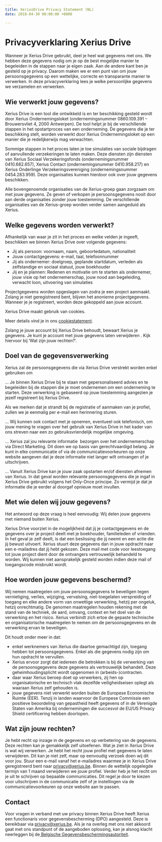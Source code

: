 ```yaml
---
title: XeriusDrive Privacy Statement (NL)
date: 2018-04-30 00:00:00 +0000

---
```

# Privacyverklaring Xerius Drive

Wanneer je Xerius Drive gebruikt, deel je heel wat gegevens met ons. We hebben deze gegevens nodig om je op de best mogelijke manier te begeleiden in de stappen naar je eigen zaak. Aan de andere kant ben je gesteld op je privacy. Daarom maken we er een punt van om jouw persoonsgegevens op een wettelijke, correcte en transparante manier te verwerken. In deze privacyverklaring lees je welke persoonlijke gegevens we verzamelen en verwerken.

## Wie verwerkt jouw gegevens?

Xerius Drive is een tool die ontwikkeld is en ter beschikking gesteld wordt door Xerius Ondernemingsloket (ondernemingsnummer 0860.109.391 – Brouwersvliet 4, 2000 Antwerpen). De tool helpt je bij de verschillende stappen in het opstartproces van een onderneming. De gegevens die je ter beschikking stelt, worden verwerkt door Xerius Ondernemingsloket op een manier die je redelijkerwijs mag verwachten.

Sommige stappen in het proces laten je toe simulaties van sociale bijdragen of aanvullende verzekeringen te laten maken. Deze diensten zijn diensten van Xerius Sociaal Verzekeringsfonds (ondernemingsnummer 0410.682.657), Xerius Contact (ondernemingsnummer 0410.958.217) en Xerius Onderlinge Verzekeringsvereniging (ondernemingsnummer 0454.283.959). Deze organisaties kunnen hierdoor ook over jouw gegevens beschikken.

Alle bovengenoemde organisaties van de Xerius-groep gaan zorgzaam om met jouw gegevens. Ze geven of verkopen je persoonsgegevens nooit door aan derde organisaties zonder jouw toestemming. De verschillende organisaties van de Xerius-groep worden verder samen aangeduid als Xerius.

## Welke gegevens worden verwerkt?

Afhankelijk van waar je zit in het proces en welke velden je ingeeft, beschikken we binnen Xerius Drive over volgende gegevens:

* Jij als persoon: voornaam, naam, geboortedatum, nationaliteit
* Jouw contactgegevens: e-mail, taal, telefoonnummer
* Jij als ondernemer: doelgroep, geplande startdatum, verleden als zelfstandige en sociaal statuut, jouw boekhouder
* Jij en je plannen: Redenen en motivatie om te starten als ondernemer, jouw visie op het ondernemerschap, jouw nood aan begeleiding, verwacht loon, uitvoering van simulaties

Projectgegevens worden opgeslagen van zodra je een project aanmaakt. Zolang je niet geregistreerd bent, blijven het anonieme projectgegevens. Wanneer je je registreert, worden deze gekoppeld aan jouw account.

Xerius Drive maakt gebruik van cookies.

Meer details vind je in ons [cookiestatement](https://www.xerius.be/nl-be/cookie-statement).

Zolang je jouw account bij Xerius Drive behoudt, bewaart Xerius je gegevens. Je kunt je account met jouw gegevens laten verwijderen . Kijk hiervoor bij ‘Wat zijn jouw rechten?’.

## Doel van de gegevensverwerking

Xerius zal de persoonsgegevens die via Xerius Drive verstrekt worden enkel gebruiken om

… Je binnen Xerius Drive bij te staan met gepersonaliseerd advies en te begeleiden bij de stappen die je moet ondernemen om een onderneming te starten. Deze verwerking is gebaseerd op jouw toestemming aangezien je jezelf registreert bij Xerius Drive.

Als we merken dat je strandt bij de registratie of aanmaken van je profiel, zullen we je eenmalig per e-mail een herinnering sturen.

... Wij kunnen ook contact met je opnemen, eventueel ook telefonisch, om jouw mening te vragen over het gebruik van Xerius Drive in het kader van ons streven naar een zo gebruiksvriendelijk mogelijke omgeving.

... Xerius zal jou relevante informatie  bezorgen over het ondernemerschap via Direct Marketing. Dit doen we op basis van gerechtvaardigd belang. Je kunt in elke communicatie of via de communicatievoorkeuren op onze website aangeven dat je deze informatie niet langer wilt ontvangen of je uitschrijven.

… Vanuit Xerius Drive kan je jouw zaak opstarten en/of diensten afnemen van Xerius. In dat geval worden relevante persoonsgegevens die je ingaf in Xerius Drive gebruikt volgens het Only-Once principe. Zo vermijd je dat je informatie die je eerder al doorgaf opnieuw moet invullen.

## Met wie delen wij jouw gegevens?

Het antwoord op deze vraag is heel eenvoudig: Wij delen jouw gegevens met niemand buiten Xerius.

Xerius Drive voorziet in de mogelijkheid dat jij je contactgegevens en de gegevens over je project deelt met je boekhouder, familieleden of vrienden. In het geval je zelf deelt, is dat een beslissing die jij neemt en een actie die jij bewust uitvoert. Xerius stuurt deze gegevens dan in jouw opdracht naar een e-mailadres dat jij hebt gekozen. Deze mail met code voor leestoegang tot jouw project dient door de ontvangers vertrouwelijk behandeld te worden. Wij kunnen niet aansprakelijk gesteld worden indien deze mail of toegangscode misbruikt wordt.

## Hoe worden jouw gegevens beschermd?

Wij nemen maatregelen om jouw persoonsgegevens te beveiligen tegen vernietiging, verlies, wijziging, vervalsing, niet-toegelaten verspreiding of toegang en elke andere vorm van onwettige verwerking, hetzij per ongeluk, hetzij onrechtmatig. De genomen maatregelen houden rekening met de stand van de techniek, de aard, omvang, context en het doel van de verwerking en het risico. Xerius verbindt zich ertoe de gepaste technische en organisatorische maatregelen te nemen om de persoonsgegevens en de verwerking ervan te beveiligen.

Dit houdt onder meer in dat:

* enkel werknemers van Xerius die daartoe gemachtigd zijn, toegang hebben tot persoonsgegevens. Enkel als die gegevens nodig zijn om hun opdracht te vervullen.
* Xerius ervoor zorgt dat iedereen die betrokken is bij de verwerking van de persoonsgegevens deze gegevens als vertrouwelijk behandelt. Deze geheimhoudingsplicht wordt opgenomen in (arbeids-)contracten.
* daar waar Xerius beroep doet op verwerkers, zij hen op organisatorische en technisch vlak dezelfde veiligheidseisen oplegt als waaraan Xerius zelf gehouden is.
* jouw gegevens niet verwerkt worden buiten de Europese Economische Ruimte (EER). Tenzij in landen waarvoor de Europese Commissie een positieve beoordeling van gepastheid heeft gegevens of in de Verenigde Staten van Amerika bij ondernemingen die succesvol de EU/US Privacy Shield certificering hebben doorlopen.

## Wat zijn jouw rechten?

Je hebt recht op inzage in de gegevens en op verbetering van de gegevens. Deze rechten kan je gemakkelijk zelf uitoefenen. Wat je ziet in Xerius Drive is wat wij verwerken. Je hebt het recht jouw profiel met gegevens te laten verwijderen. Dit kan je niet zelf, maar op eenvoudig verzoek doen wij dit voor jou. Stuur een e-mail vanaf het e-mailadres waarmee je in Xerius Drive geregistreerd bent naar [privacy@xerius.be](mailto:privacy@xerius.be).  Binnen de wettelijk opgelegde termijn van 1 maand verwijderen we jouw profiel. Verder heb je het recht om je uit te schrijven op bepaalde communicaties. Dit regel je door te kiezen voor uitschrijven in de communicatie zelf of je instellingen via de communicatievoorkeuren op onze website aan te passen.

## Contact

Voor vragen in verband met uw privacy binnen Xerius Drive heeft Xerius een functionaris voor gegevensbescherming (DPO) aangesteld. Deze is bereikbaar via [privacy@xerius.be](mailto:privacy@xerius.be). Als je na overleg met ons niet akkoord gaat met ons standpunt of de aangeboden oplossing, kan je alsnog klacht neerleggen bij de[ Belgische Gegevensbeschermingsautoriteit]().